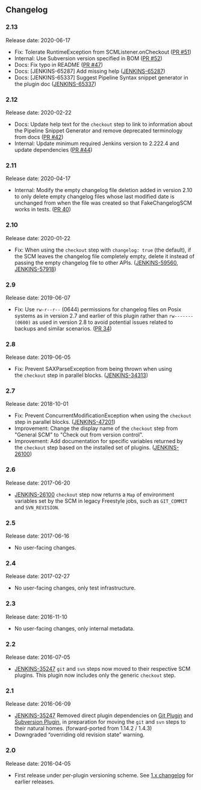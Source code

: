 ## Changelog

### 2.13

Release date: 2020-06-17

-   Fix: Tolerate RuntimeException from SCMListener.onCheckout ([PR #51](https://github.com/jenkinsci/workflow-scm-step-plugin/pull/51))
-   Internal: Use Subversion version specified in BOM ([PR #52](https://github.com/jenkinsci/workflow-scm-step-plugin/pull/52))
-   Docs: Fix typo in README ([PR #47](https://github.com/jenkinsci/workflow-scm-step-plugin/pull/47)) 
-   Docs: [JENKINS-65287] Add missing help ([JENKINS-65287](https://issues.jenkins.io/browse/JENKINS-65287)) 
-   Docs: [JENKINS-65337] Suggest Pipeline Syntax snippet generator in the plugin doc ([JENKINS-65337](https://issues.jenkins.io/browse/JENKINS-65337)) 

### 2.12

Release date: 2020-02-22

-   Docs: Update help text for the `checkout` step to link to information about the Pipeline Snippet Generator and remove deprecated terminology from docs ([PR #42](https://github.com/jenkinsci/workflow-scm-step-plugin/pull/42))
-   Internal: Update minimum required Jenkins version to 2.222.4 and update dependencies ([PR #44](https://github.com/jenkinsci/workflow-scm-step-plugin/pull/44))

### 2.11

Release date: 2020-04-17

-   Internal: Modify the empty changelog file deletion added in version 2.10 to
    only delete empty changelog files whose last modified date is unchanged from
    when the file was created so that FakeChangelogSCM works in tests. ([PR 40](https://github.com/jenkinsci/workflow-scm-step-plugin/pull/40))

### 2.10

Release date: 2020-01-22

-   Fix: When using the `checkout` step with `changelog: true` (the default), if 
    the SCM leaves the changelog file completely empty, delete it instead of
    passing the empty changelog file to other APIs. ([JENKINS-59560](https://issues.jenkins-ci.org/browse/JENKINS-59560), [JENKINS-57918](https://issues.jenkins-ci.org/browse/JENKINS-57918))

### 2.9

Release date: 2019-06-07

-   Fix: Use `rw-r--r--` (0644) permissions for changelog files on Posix
    systems as in version 2.7 and earlier of this plugin rather
    than `rw------- (0600)` as used in version 2.8 to avoid potential
    issues related to backups and similar scenarios. ([PR
    34](https://github.com/jenkinsci/workflow-scm-step-plugin/pull/34))

### 2.8

Release date: 2019-06-05

-   Fix: Prevent SAXParseException from being thrown when using
    the `checkout` step in parallel blocks.
    ([JENKINS-34313](https://issues.jenkins-ci.org/browse/JENKINS-34313))

### 2.7

Release date: 2018-10-01

-   Fix: Prevent ConcurrentModificationException when using
    the `checkout` step in parallel blocks.
    ([JENKINS-47201](https://issues.jenkins-ci.org/browse/JENKINS-47201))
-   Improvement: Change the display name of the `checkout` step from
    "General SCM" to "Check out from version control".
-   Improvement: Add documentation for specific variables returned by
    the `checkout` step based on the installed set of plugins.
    ([JENKINS-26100](https://issues.jenkins-ci.org/browse/JENKINS-26100))

### 2.6

Release date: 2017-06-20

-   [JENKINS-26100](https://issues.jenkins-ci.org/browse/JENKINS-26100) `checkout`
    step now returns a `Map` of environment variables set by the SCM in
    legacy Freestyle jobs, such as `GIT_COMMIT` and `SVN_REVISION`.

### 2.5

Release date: 2017-06-16

-   No user-facing changes.

### 2.4

Release date: 2017-02-27

-   No user-facing changes, only test infrastructure.

### 2.3

Release date: 2016-11-10

-   No user-facing changes, only internal metadata.

### 2.2

Release date: 2016-07-05

-   [JENKINS-35247](https://issues.jenkins-ci.org/browse/JENKINS-35247)
    `git` and `svn` steps now moved to their respective SCM plugins.
    This plugin now includes only the generic `checkout` step.

### 2.1

Release date: 2016-06-09

-   [JENKINS-35247](https://issues.jenkins-ci.org/browse/JENKINS-35247)
    Removed direct plugin dependencies on [Git
    Plugin](https://plugins.jenkins.io/git) and
    [Subversion
    Plugin](https://plugins.jenkins.io/subversion),
    in preparation for moving the `git` and `svn` steps to their natural
    homes. (forward-ported from 1.14.2 / 1.4.3)
-   Downgraded “overriding old revision state” warning.

### 2.0

Release date: 2016-04-05

-   First release under per-plugin versioning scheme. See [1.x
    changelog](https://github.com/jenkinsci/workflow-plugin/blob/82e7defa37c05c5f004f1ba01c93df61ea7868a5/CHANGES.md)
    for earlier releases.
